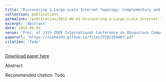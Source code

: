 ```yaml
---
title: "Discovering a Large-scale Internet Topology: Complementary and Contrast View"
collection: publications
permalink: /publication/2012-06-01-Discovering-a-Large-scale-Internet-Topology
excerpt: 'Abstract'
date: 2012-06-01
venue: 'Proc. of 11th IEEE International Conference on Ubiquitous Computing and Communications (IUCC)'
paperurl: 'https://JiahaiHu.github.io/files/PID2358807.pdf'
citation: 'Todo'
---
```


<a href='https://JiahaiHu.github.io/files/PID2358807.pdf'>Download paper here</a>

Abstract

Recommended citation: Todo